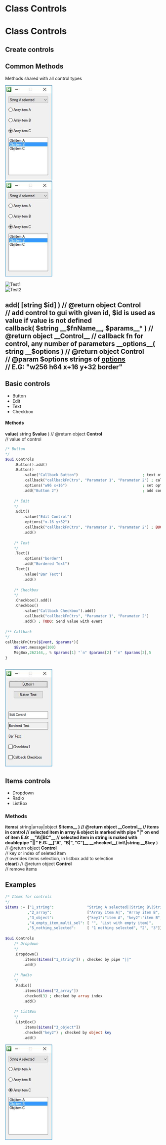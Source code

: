 # Class Controls  
# Class Controls  
## Create controls  
## Common Methods  
Methods shared with all control types  


![Test1](controls-items.jpeg)  
![Test3](controls-items.jpeg?raw=true)  

![Test1](/../controls-guicontrol/controls-guicontrol-after)  
![Test2](../controls-guicontrol/controls-guicontrol-after)  


__add__( [string __$id__] ) // @return object __Control__  
    // add control to gui with given id, $id is used as value if value is not defined  
__callback__( $string __$fnName__, __$params__* ) // @return object __Control__  
    // callback fn for control, any number of parameters  
__options__( string __$options__ ) // @return object __Control__  
    // @param __$options__ strings of [options](https://autohotkey.com/docs/commands/Gui.htm#Controls_Uncommon_Styles_and_Options)  
    // E.G: "w256 h64 x+16 y+32 border"  
------------------------------------------------------------------------------------------------------------------------------------  
## Basic controls  
* Button  
* Edit  
* Text  
* Checkbox  
#### Methods  
__value__( string __$value__ ) // @return object __Control__  
// value of control  

``` php  
/* Button  
*/  
$Gui.Controls  
    .Button().add()  
    .Button()  
        .value("Callback Button")                             ; text of button  
        .callback("callbackFnCtrs", "Paramater 1", "Paramater 2") ; callback function  
        .options("w96 x+16")                                  ; set options to control  
        .add("Button 2")                                      ; add control with name "Button 2"  

    /* Edit  
    */  
    .Edit()  
        .value("Edit Control")  
        .options("x-16 y+32")  
        .callback("callbackFnCtrs", "Paramater 1", "Paramater 2") ; BUG: on event has type "leftclick"  
        .add()  

    /* Text  
    */  
    .Text()  
        .options("border")  
        .add("Bordered Text")  
    .Text()  
        .value("Bar Text")  
        .add()  

    /* Checkbox  
    */  
    .Checkbox().add()  
    .Checkbox()  
        .value("Callback Checkbox").add()  
        .callback("callbackFnCtrs", "Paramater 1", "Paramater 2")  
        .add() ; TODO: Send value with event  

/** Callback  
*/  
callbackFnCtrs($Event, $params*){  
    $Event.message(100)  
    MsgBox,262144,, % $params[1] "`n" $params[2] "`n" $params[3],5  
}  

```  
![alt text](https://github.com/vilbur/ahk-vilgui/blob/master/Documentation/controls/controls-main/controls-basic.jpeg?raw=true)  
------------------------------------------------------------------------------------------------------------------------------------  
## Items controls  
* Dropdown  
* Radio  
* ListBox  
### Methods  
__items__( string\|array\|object __$items__ ) // @return object __Control__  
    // items in control  
    // selected item in array & object is marked with pipe "|" on end of item E.G: __"A\|BC"__  
    // selected item in string is maked with doublepipe "||"  E.G: __["A", "B|", "C"]__  
__checked__( int\|string __$key__ ) // @return object __Control__  
    // key or index of seleted item  
    // overides items selection, in listbox add to selection  
__clear__() // @return object __Control__  
    // remove items  

## Examples  

``` php  
/* Items for controls  
*/  
$items := {"1_string":               "String A selected||String B\|String C"  
          ,"2_array":                ["Array item A|", "Array item B", "Array item C"]  
          ,"3_object":               {"key1":"item A", "key2":"item B", "key3":"item C"}  
          ,"4_empty_item_multi_sel": [ "", "List with empty item|",    "Foo selected", "Bar"]  
          ,"5_nothing_selected":     [ "1 nothing selected", "2", "3"]}  

$Gui.Controls  
    /* Dropdown  
    */  
    .Dropdown()  
        .items($items["1_string"]) ; checked by pipe "||"  
        .add()  

    /* Radio  
    */  
    .Radio()  
        .items($items["2_array"])  
        .checked(3) ; checked by array index  
        .add()  

    /* ListBox  
    */  
    .ListBox()  
        .items($items["3_object"])  
        .checked("key2") ; checked by object key  
        .add()  


```  
![alt text](https://github.com/vilbur/ahk-vilgui/blob/master/Documentation/controls/controls-main/controls-items.jpeg?raw=true)  

  